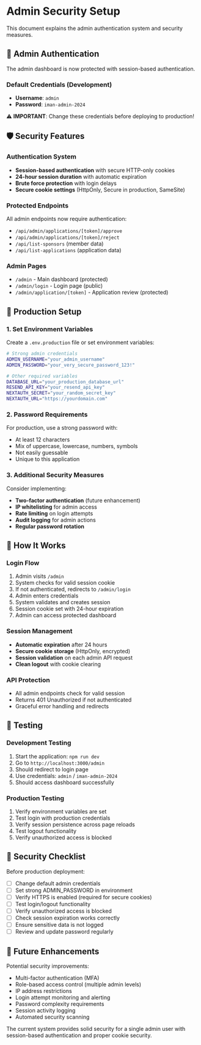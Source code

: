 # Admin Security Setup

This document explains the admin authentication system and security measures.

## 🔐 Admin Authentication

The admin dashboard is now protected with session-based authentication.

### Default Credentials (Development)
- **Username**: `admin`
- **Password**: `iman-admin-2024`

⚠️ **IMPORTANT**: Change these credentials before deploying to production!

## 🛡️ Security Features

### Authentication System
- **Session-based authentication** with secure HTTP-only cookies
- **24-hour session duration** with automatic expiration
- **Brute force protection** with login delays
- **Secure cookie settings** (HttpOnly, Secure in production, SameSite)

### Protected Endpoints
All admin endpoints now require authentication:
- `/api/admin/applications/[token]/approve`
- `/api/admin/applications/[token]/reject`
- `/api/list-sponsors` (member data)
- `/api/list-applications` (application data)

### Admin Pages
- `/admin` - Main dashboard (protected)
- `/admin/login` - Login page (public)
- `/admin/application/[token]` - Application review (protected)

## 🚀 Production Setup

### 1. Set Environment Variables

Create a `.env.production` file or set environment variables:

```bash
# Strong admin credentials
ADMIN_USERNAME="your_admin_username"
ADMIN_PASSWORD="your_very_secure_password_123!"

# Other required variables
DATABASE_URL="your_production_database_url"
RESEND_API_KEY="your_resend_api_key"
NEXTAUTH_SECRET="your_random_secret_key"
NEXTAUTH_URL="https://yourdomain.com"
```

### 2. Password Requirements

For production, use a strong password with:
- At least 12 characters
- Mix of uppercase, lowercase, numbers, symbols
- Not easily guessable
- Unique to this application

### 3. Additional Security Measures

Consider implementing:
- **Two-factor authentication** (future enhancement)
- **IP whitelisting** for admin access
- **Rate limiting** on login attempts
- **Audit logging** for admin actions
- **Regular password rotation**

## 🔧 How It Works

### Login Flow
1. Admin visits `/admin`
2. System checks for valid session cookie
3. If not authenticated, redirects to `/admin/login`
4. Admin enters credentials
5. System validates and creates session
6. Session cookie set with 24-hour expiration
7. Admin can access protected dashboard

### Session Management
- **Automatic expiration** after 24 hours
- **Secure cookie storage** (HttpOnly, encrypted)
- **Session validation** on each admin API request
- **Clean logout** with cookie clearing

### API Protection
- All admin endpoints check for valid session
- Returns 401 Unauthorized if not authenticated
- Graceful error handling and redirects

## 🧪 Testing

### Development Testing
1. Start the application: `npm run dev`
2. Go to `http://localhost:3000/admin`
3. Should redirect to login page
4. Use credentials: `admin` / `iman-admin-2024`
5. Should access dashboard successfully

### Production Testing
1. Verify environment variables are set
2. Test login with production credentials
3. Verify session persistence across page reloads
4. Test logout functionality
5. Verify unauthorized access is blocked

## 🚨 Security Checklist

Before production deployment:

- [ ] Change default admin credentials
- [ ] Set strong ADMIN_PASSWORD in environment
- [ ] Verify HTTPS is enabled (required for secure cookies)
- [ ] Test login/logout functionality
- [ ] Verify unauthorized access is blocked
- [ ] Check session expiration works correctly
- [ ] Ensure sensitive data is not logged
- [ ] Review and update password regularly

## 🔄 Future Enhancements

Potential security improvements:
- Multi-factor authentication (MFA)
- Role-based access control (multiple admin levels)
- IP address restrictions
- Login attempt monitoring and alerting
- Password complexity requirements
- Session activity logging
- Automated security scanning

The current system provides solid security for a single admin user with session-based authentication and proper cookie security.

